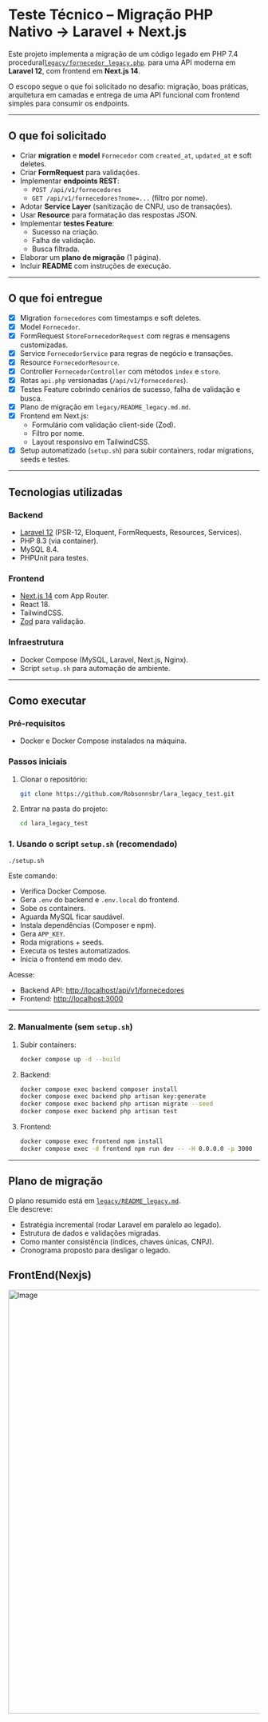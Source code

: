 # Teste Técnico – Migração PHP Nativo → Laravel + Next.js

Este projeto implementa a migração de um código legado em PHP 7.4 procedural[`legacy/fornecedor_legacy.php`](legacy/fornecedor_legacy.php). para uma API moderna em **Laravel 12**, com frontend em **Next.js 14**.

O escopo segue o que foi solicitado no desafio: migração, boas práticas, arquitetura em camadas e entrega de uma API funcional com frontend simples para consumir os endpoints.

---

## O que foi solicitado

- Criar **migration** e **model** `Fornecedor` com `created_at`, `updated_at` e soft deletes.
- Criar **FormRequest** para validações.
- Implementar **endpoints REST**:
  - `POST /api/v1/fornecedores`
  - `GET /api/v1/fornecedores?nome=...` (filtro por nome).
- Adotar **Service Layer** (sanitização de CNPJ, uso de transações).
- Usar **Resource** para formatação das respostas JSON.
- Implementar **testes Feature**:
  - Sucesso na criação.
  - Falha de validação.
  - Busca filtrada.
- Elaborar um **plano de migração** (1 página).
- Incluir **README** com instruções de execução.

---

## O que foi entregue

- [x] Migration `fornecedores` com timestamps e soft deletes.
- [x] Model `Fornecedor`.
- [x] FormRequest `StoreFornecedorRequest` com regras e mensagens customizadas.
- [x] Service `FornecedorService` para regras de negócio e transações.
- [x] Resource `FornecedorResource`.
- [x] Controller `FornecedorController` com métodos `index` e `store`.
- [x] Rotas `api.php` versionadas (`/api/v1/fornecedores`).
- [x] Testes Feature cobrindo cenários de sucesso, falha de validação e busca.
- [x] Plano de migração em `legacy/README_legacy.md.md`.
- [x] Frontend em Next.js:
  - Formulário com validação client-side (Zod).
  - Filtro por nome.
  - Layout responsivo em TailwindCSS.
- [x] Setup automatizado (`setup.sh`) para subir containers, rodar migrations, seeds e testes.

---

## Tecnologias utilizadas

### Backend

- [Laravel 12](https://laravel.com) (PSR-12, Eloquent, FormRequests, Resources, Services).
- PHP 8.3 (via container).
- MySQL 8.4.
- PHPUnit para testes.

### Frontend

- [Next.js 14](https://nextjs.org/) com App Router.
- React 18.
- TailwindCSS.
- [Zod](https://zod.dev) para validação.

### Infraestrutura

- Docker Compose (MySQL, Laravel, Next.js, Nginx).
- Script `setup.sh` para automação de ambiente.

---

## Como executar

### Pré-requisitos

- Docker e Docker Compose instalados na máquina.

### Passos iniciais

1. Clonar o repositório:

   ```bash
   git clone https://github.com/Robsonnsbr/lara_legacy_test.git
   ```

2. Entrar na pasta do projeto:
   ```bash
   cd lara_legacy_test
   ```

### 1. Usando o script `setup.sh` (recomendado)

```bash
./setup.sh
```

Este comando:

- Verifica Docker Compose.
- Gera `.env` do backend e `.env.local` do frontend.
- Sobe os containers.
- Aguarda MySQL ficar saudável.
- Instala dependências (Composer e npm).
- Gera `APP_KEY`.
- Roda migrations + seeds.
- Executa os testes automatizados.
- Inicia o frontend em modo dev.

Acesse:

- Backend API: [http://localhost/api/v1/fornecedores](http://localhost/api/v1/fornecedores)
- Frontend: [http://localhost:3000](http://localhost:3000)

---

### 2. Manualmente (sem `setup.sh`)

1. Subir containers:

   ```bash
   docker compose up -d --build
   ```

2. Backend:

   ```bash
   docker compose exec backend composer install
   docker compose exec backend php artisan key:generate
   docker compose exec backend php artisan migrate --seed
   docker compose exec backend php artisan test
   ```

3. Frontend:
   ```bash
   docker compose exec frontend npm install
   docker compose exec -d frontend npm run dev -- -H 0.0.0.0 -p 3000
   ```

---

## Plano de migração

O plano resumido está em [`legacy/README_legacy.md`](legacy/README_legacy.md).  
Ele descreve:

- Estratégia incremental (rodar Laravel em paralelo ao legado).
- Estrutura de dados e validações migradas.
- Como manter consistência (índices, chaves únicas, CNPJ).
- Cronograma proposto para desligar o legado.

## FrontEnd(Nexjs)
<img width="1107" height="848" alt="Image" src="https://github.com/user-attachments/assets/b00cdd4d-724c-455f-8a36-2fcd1dcfb930" />
